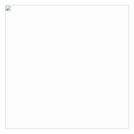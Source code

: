 <img align='center' src="https://github.com/unzilamalik99/Ecommerce-App/assets/136435499/6504524c-4473-437d-9cac-d32034f39b30" width="400">
